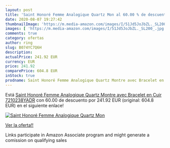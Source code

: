```yaml
---
layout: post
title: 'Saint Honoré Femme Analogique Quartz Mon al 60.00 % de descuento'
date: 2020-08-07 19:27:42
thumbnailImage: 'https://m.media-amazon.com/images/I/51Jd5JoJbZL._SL200_.jpg'
images: [ 'https://m.media-amazon.com/images/I/51Jd5JoJbZL._SL200_.jpg' ]
comments: true
category: ofertas
author: ring
slug: B074YC7Q6H
description:
actualPrice: 241.92 EUR
currency: EUR
price: 241.92
comparePrice: 604.8 EUR
inStock: true
prodname: Saint Honoré Femme Analogique Quartz Montre avec Bracelet en Cuir 7210238YADR
---
```


Está [Saint Honoré Femme Analogique Quartz Montre avec Bracelet en Cuir 7210238YADR](https://www.amazon.fr/dp/B074YC7Q6H/?tag=tolees0d-21) con 60.00 de descuento por 241.92 EUR (original: 604.8 EUR) en el siguiente enlace!

[![Saint Honoré Femme Analogique Quartz Mon](https://m.media-amazon.com/images/I/51Jd5JoJbZL._SL200_.jpg)](https://www.amazon.fr/dp/B074YC7Q6H/?tag=tolees0d-21)

[Ver la oferta!!](https://www.amazon.fr/dp/B074YC7Q6H/?tag=tolees0d-21)

Links participate in Amazon Associate program and might generate a comission on qualifying sales


